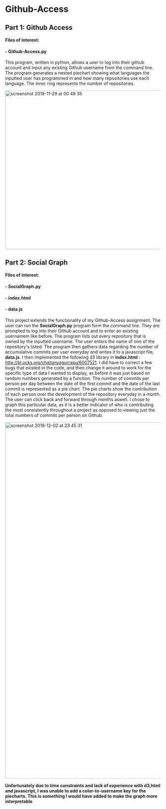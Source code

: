 # Github-Access
## Part 1: Github Access 
#### Files of interest: 
#### - Github-Access.py

This program, written in python, allows a user to log into their github account and input any existing Github username from the command line. The program generates a nested piechart showing what languages the inputted user has programmed in and how many repositories use each language. The inner ring represents the number of repositories.

<img width="512" alt="screenshot 2018-11-29 at 00 49 35" src="https://user-images.githubusercontent.com/23418344/49193051-8d2c1600-f375-11e8-8414-ffda473b7acc.png">

## Part 2: Social Graph 
#### Files of interest: 
#### - SocialGraph.py
#### - index.html
#### - data.js

This project extends the functionality of my Github-Access assignment. The user can run the **SocialGraph.py** program form the command line. They are prompted to log into their Github account and to enter an existing usernamem like before. The program lists out every repository that is owned by the inputted username. The user enters the name of one of the repository's listed. The program then gathers data regarding the number of accumulative commits per user everyday and writes it to a javascript file, **data.js**. I then implemented the following d3 library in **index.html** : http://bl.ocks.org/chaitanyagurrapu/6007521. I did have to correct a few bugs that existed in the code, and then change it around to work for the specific type of data I wanted to display, as before it was just based on random numbers generated by a function. The number of commits per person per day between the date of the first commit and the date of the last commit is represented as a pie chart. The pie charts show the contribution of each person over the development of the repository everyday in a month. The user can click back and forward through months aswell. I chose to graph this particular data, as it is a better indicator of who is contributing the most consistently throughout a project as opposed to viewing just the total numbers of commits per person on Github.   

<img width="1148" alt="screenshot 2018-12-02 at 23 45 31" src="https://user-images.githubusercontent.com/23418344/49346594-a80bcc80-f68c-11e8-97dc-55037511d713.png">

**Unfortunately due to time constraints and lack of experience with d3,html and javascript, I was unable to add a color-to-username key for the piecharts. This is something I would have added to make the graph more interpretable**
